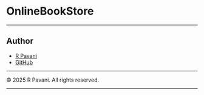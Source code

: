 # OnlineBookStore
-----------------------
## Author
- [R Pavani](https://www.linkedin.com/in/r-pavani/)
- [GitHub](https://github.com/pavani-1510/)

---

© 2025 R Pavani. All rights reserved.

---
